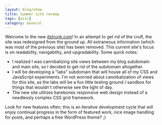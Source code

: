 ```yaml
---
layout: blog/show
title: Summer site revamp
tags: [misc]
category: General
---
```


Welcome to the new [dstrunk.com](http://dstrunk.com "Daniel Strunk Design and Development")! In an attempt to get rid of the cruft, the site was redesigned from the ground up. All extraneous information (which was most of the previous site) has been removed. This current site's focus is on readability, navigability, and upgradability. Some quick notes:

- I realized I was cannibalizing site views between my blog subdomain and main site, so I decided to get rid of the subdomain altogether.
- I will be developing a "labs" subdomain that will house all of my CSS and JavaScript experiments. I'm not worried about cannibalization of views for this site, as the labs will be a fun little testing ground / sandbox for things that wouldn't otherwise see the light of day.
- The new site utilizes barebones responsive web design instead of a needlessly complex CSS grid framework.

Look for new features often; this is an iterative development cycle that will enjoy continual progress in the form of featured work, nice image handling for posts, and perhaps a free WordPress theme? ;)

